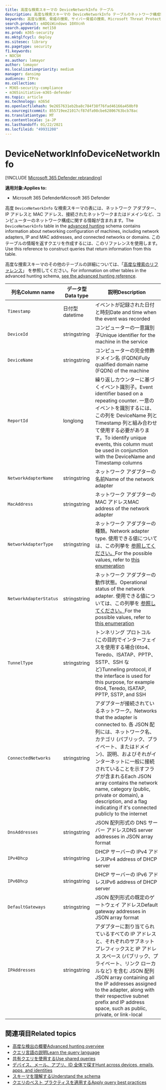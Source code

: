 ```yaml
---
title: 高度な検索スキーマの DeviceNetworkInfo テーブル
description: 高度な検索スキーマの DeviceNetworkInfo テーブルのネットワーク構成情報について説明します。
keywords: 高度な捜索、脅威の捜索、サイバー脅威の捜索、Microsoft Threat Protection、Microsoft 365、mtp、m365、検索、クエリ、テレメトリ、スキーマ リファレンス、kusto、テーブル、列、データ型、説明、machinenetworkinfo、DeviceNetworkInfo、デバイス、コンピューター、mac、ip、アダプター、dns、dhcp、ゲートウェイ、トンネル
search.product: eADQiWindows 10XVcnh
search.appverid: met150
ms.prod: m365-security
ms.mktglfcycl: deploy
ms.sitesec: library
ms.pagetype: security
f1.keywords:
- NOCSH
ms.author: lomayor
author: lomayor
ms.localizationpriority: medium
manager: dansimp
audience: ITPro
ms.collection:
- M365-security-compliance
- m365initiative-m365-defender
ms.topic: article
ms.technology: m365d
ms.openlocfilehash: 9e2657631eb2ba8c784f38f76fad46166a450bf0
ms.sourcegitcommit: 855719ee21017cf87dfa98cbe62806763bcb78ac
ms.translationtype: MT
ms.contentlocale: ja-JP
ms.lasthandoff: 01/22/2021
ms.locfileid: "49931208"
---
```

# <a name="devicenetworkinfo"></a><span data-ttu-id="6138f-104">DeviceNetworkInfo</span><span class="sxs-lookup"><span data-stu-id="6138f-104">DeviceNetworkInfo</span></span>

[!INCLUDE [Microsoft 365 Defender rebranding](../includes/microsoft-defender.md)]


<span data-ttu-id="6138f-105">**適用対象:**</span><span class="sxs-lookup"><span data-stu-id="6138f-105">**Applies to:**</span></span>
- <span data-ttu-id="6138f-106">Microsoft 365 Defender</span><span class="sxs-lookup"><span data-stu-id="6138f-106">Microsoft 365 Defender</span></span>



<span data-ttu-id="6138f-107">高度 `DeviceNetworkInfo` な検索スキーマ[](advanced-hunting-overview.md)の表には、ネットワーク アダプター、IP アドレスと MAC アドレス、接続されたネットワークまたはドメインなど、コンピューターのネットワーク構成に関する情報が含まれます。</span><span class="sxs-lookup"><span data-stu-id="6138f-107">The `DeviceNetworkInfo` table in the [advanced hunting](advanced-hunting-overview.md) schema contains information about networking configuration of machines, including network adapters, IP and MAC addresses, and connected networks or domains.</span></span> <span data-ttu-id="6138f-108">このテーブルの情報を返すクエリを作成するには、このリファレンスを使用します。</span><span class="sxs-lookup"><span data-stu-id="6138f-108">Use this reference to construct queries that return information from this table.</span></span>

<span data-ttu-id="6138f-109">高度な捜索スキーマのその他のテーブルの詳細については、「[高度な捜索のリファレンス](advanced-hunting-schema-tables.md)」 を参照してください。</span><span class="sxs-lookup"><span data-stu-id="6138f-109">For information on other tables in the advanced hunting schema, [see the advanced hunting reference](advanced-hunting-schema-tables.md).</span></span>

| <span data-ttu-id="6138f-110">列名</span><span class="sxs-lookup"><span data-stu-id="6138f-110">Column name</span></span> | <span data-ttu-id="6138f-111">データ型</span><span class="sxs-lookup"><span data-stu-id="6138f-111">Data type</span></span> | <span data-ttu-id="6138f-112">説明</span><span class="sxs-lookup"><span data-stu-id="6138f-112">Description</span></span> |
|-------------|-----------|-------------|
| `Timestamp` | <span data-ttu-id="6138f-113">日付型</span><span class="sxs-lookup"><span data-stu-id="6138f-113">datetime</span></span> | <span data-ttu-id="6138f-114">イベントが記録された日付と時刻</span><span class="sxs-lookup"><span data-stu-id="6138f-114">Date and time when the event was recorded</span></span> |
| `DeviceId` | <span data-ttu-id="6138f-115">string</span><span class="sxs-lookup"><span data-stu-id="6138f-115">string</span></span> | <span data-ttu-id="6138f-116">コンピューターの一意識別子</span><span class="sxs-lookup"><span data-stu-id="6138f-116">Unique identifier for the machine in the service</span></span> |
| `DeviceName` | <span data-ttu-id="6138f-117">string</span><span class="sxs-lookup"><span data-stu-id="6138f-117">string</span></span> | <span data-ttu-id="6138f-118">コンピューターの完全修飾ドメイン名 (FQDN)</span><span class="sxs-lookup"><span data-stu-id="6138f-118">Fully qualified domain name (FQDN) of the machine</span></span> |
| `ReportId` | <span data-ttu-id="6138f-119">long</span><span class="sxs-lookup"><span data-stu-id="6138f-119">long</span></span> | <span data-ttu-id="6138f-120">繰り返しカウンターに基づくイベント識別子。</span><span class="sxs-lookup"><span data-stu-id="6138f-120">Event identifier based on a repeating counter.</span></span> <span data-ttu-id="6138f-121">一意のイベントを識別するには、この列を DeviceName 列と Timestamp 列と組み合わせて使用する必要があります。</span><span class="sxs-lookup"><span data-stu-id="6138f-121">To identify unique events, this column must be used in conjunction with the DeviceName and Timestamp columns</span></span> |
| `NetworkAdapterName` | <span data-ttu-id="6138f-122">string</span><span class="sxs-lookup"><span data-stu-id="6138f-122">string</span></span> | <span data-ttu-id="6138f-123">ネットワーク アダプターの名前</span><span class="sxs-lookup"><span data-stu-id="6138f-123">Name of the network adapter</span></span> |
| `MacAddress` | <span data-ttu-id="6138f-124">string</span><span class="sxs-lookup"><span data-stu-id="6138f-124">string</span></span> | <span data-ttu-id="6138f-125">ネットワーク アダプターの MAC アドレス</span><span class="sxs-lookup"><span data-stu-id="6138f-125">MAC address of the network adapter</span></span> |
| `NetworkAdapterType` | <span data-ttu-id="6138f-126">string</span><span class="sxs-lookup"><span data-stu-id="6138f-126">string</span></span> | <span data-ttu-id="6138f-127">ネットワーク アダプターの種類。</span><span class="sxs-lookup"><span data-stu-id="6138f-127">Network adapter type.</span></span> <span data-ttu-id="6138f-128">使用できる値については、この列挙を [参照してください。](https://docs.microsoft.com/dotnet/api/system.net.networkinformation.networkinterfacetype?view=netframework-4.7.2)</span><span class="sxs-lookup"><span data-stu-id="6138f-128">For the possible values, refer to [this enumeration](https://docs.microsoft.com/dotnet/api/system.net.networkinformation.networkinterfacetype?view=netframework-4.7.2)</span></span> |
| `NetworkAdapterStatus` | <span data-ttu-id="6138f-129">string</span><span class="sxs-lookup"><span data-stu-id="6138f-129">string</span></span> | <span data-ttu-id="6138f-130">ネットワーク アダプターの動作状態。</span><span class="sxs-lookup"><span data-stu-id="6138f-130">Operational status of the network adapter.</span></span> <span data-ttu-id="6138f-131">使用できる値については、この列挙を [参照してください。](https://docs.microsoft.com/dotnet/api/system.net.networkinformation.operationalstatus?view=netframework-4.7.2)</span><span class="sxs-lookup"><span data-stu-id="6138f-131">For the possible values, refer to [this enumeration](https://docs.microsoft.com/dotnet/api/system.net.networkinformation.operationalstatus?view=netframework-4.7.2)</span></span> |
| `TunnelType` | <span data-ttu-id="6138f-132">string</span><span class="sxs-lookup"><span data-stu-id="6138f-132">string</span></span> | <span data-ttu-id="6138f-133">トンネリング プロトコル (この目的でインターフェイスを使用する場合(6to4、Teredo、ISATAP、PPTP、SSTP、SSH など)</span><span class="sxs-lookup"><span data-stu-id="6138f-133">Tunneling protocol, if the interface is used for this purpose, for example 6to4, Teredo, ISATAP, PPTP, SSTP, and SSH</span></span> |
| `ConnectedNetworks` | <span data-ttu-id="6138f-134">string</span><span class="sxs-lookup"><span data-stu-id="6138f-134">string</span></span> | <span data-ttu-id="6138f-135">アダプターが接続されているネットワーク。</span><span class="sxs-lookup"><span data-stu-id="6138f-135">Networks that the adapter is connected to.</span></span> <span data-ttu-id="6138f-136">各 JSON 配列には、ネットワーク名、カテゴリ (パブリック、プライベート、またはドメイン)、説明、およびそれがインターネットに一般に接続されていることを示すフラグが含まれる</span><span class="sxs-lookup"><span data-stu-id="6138f-136">Each JSON array contains the network name, category (public, private or domain), a description, and a flag indicating if it's connected publicly to the internet</span></span> |
| `DnsAddresses` | <span data-ttu-id="6138f-137">string</span><span class="sxs-lookup"><span data-stu-id="6138f-137">string</span></span> | <span data-ttu-id="6138f-138">JSON 配列形式の DNS サーバー アドレス</span><span class="sxs-lookup"><span data-stu-id="6138f-138">DNS server addresses in JSON array format</span></span> |
| `IPv4Dhcp` | <span data-ttu-id="6138f-139">string</span><span class="sxs-lookup"><span data-stu-id="6138f-139">string</span></span> | <span data-ttu-id="6138f-140">DHCP サーバーの IPv4 アドレス</span><span class="sxs-lookup"><span data-stu-id="6138f-140">IPv4 address of DHCP server</span></span> |
| `IPv6Dhcp` | <span data-ttu-id="6138f-141">string</span><span class="sxs-lookup"><span data-stu-id="6138f-141">string</span></span> | <span data-ttu-id="6138f-142">DHCP サーバーの IPv6 アドレス</span><span class="sxs-lookup"><span data-stu-id="6138f-142">IPv6 address of DHCP server</span></span> |
| `DefaultGateways` | <span data-ttu-id="6138f-143">string</span><span class="sxs-lookup"><span data-stu-id="6138f-143">string</span></span> | <span data-ttu-id="6138f-144">JSON 配列形式の既定のゲートウェイ アドレス</span><span class="sxs-lookup"><span data-stu-id="6138f-144">Default gateway addresses in JSON array format</span></span> |
| `IPAddresses` | <span data-ttu-id="6138f-145">string</span><span class="sxs-lookup"><span data-stu-id="6138f-145">string</span></span> | <span data-ttu-id="6138f-146">アダプターに割り当てられているすべての IP アドレスと、それぞれのサブネット プレフィックスと IP アドレス スペース (パブリック、プライベート、リンク ローカルなど) を含む JSON 配列</span><span class="sxs-lookup"><span data-stu-id="6138f-146">JSON array containing all the IP addresses assigned to the adapter, along with their respective subnet prefix and IP address space, such as public, private, or link-local</span></span> |

## <a name="related-topics"></a><span data-ttu-id="6138f-147">関連項目</span><span class="sxs-lookup"><span data-stu-id="6138f-147">Related topics</span></span>
- [<span data-ttu-id="6138f-148">高度な検出の概要</span><span class="sxs-lookup"><span data-stu-id="6138f-148">Advanced hunting overview</span></span>](advanced-hunting-overview.md)
- [<span data-ttu-id="6138f-149">クエリ言語の説明</span><span class="sxs-lookup"><span data-stu-id="6138f-149">Learn the query language</span></span>](advanced-hunting-query-language.md)
- [<span data-ttu-id="6138f-150">共有クエリを使用する</span><span class="sxs-lookup"><span data-stu-id="6138f-150">Use shared queries</span></span>](advanced-hunting-shared-queries.md)
- [<span data-ttu-id="6138f-151">デバイス、メール、アプリ、ID 全体で探す</span><span class="sxs-lookup"><span data-stu-id="6138f-151">Hunt across devices, emails, apps, and identities</span></span>](advanced-hunting-query-emails-devices.md)
- [<span data-ttu-id="6138f-152">スキーマを理解する</span><span class="sxs-lookup"><span data-stu-id="6138f-152">Understand the schema</span></span>](advanced-hunting-schema-tables.md)
- [<span data-ttu-id="6138f-153">クエリのベスト プラクティスを適用する</span><span class="sxs-lookup"><span data-stu-id="6138f-153">Apply query best practices</span></span>](advanced-hunting-best-practices.md)
